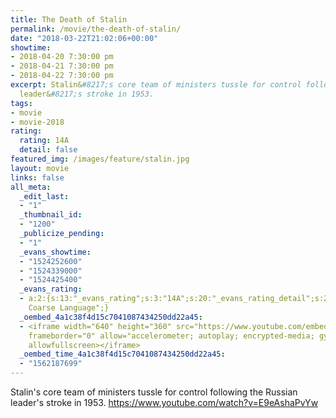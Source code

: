 ```yaml
---
title: The Death of Stalin
permalink: /movie/the-death-of-stalin/
date: "2018-03-22T21:02:06+00:00"
showtime:
- 2018-04-20 7:30:00 pm
- 2018-04-21 7:30:00 pm
- 2018-04-22 7:30:00 pm
excerpt: Stalin&#8217;s core team of ministers tussle for control following the Russian
  leader&#8217;s stroke in 1953.
tags:
- movie
- movie-2018
rating:
  rating: 14A
  detail: false
featured_img: /images/feature/stalin.jpg
layout: movie
links: false
all_meta:
  _edit_last:
  - "1"
  _thumbnail_id:
  - "1200"
  _publicize_pending:
  - "1"
  _evans_showtime:
  - "1524252600"
  - "1524339000"
  - "1524425400"
  _evans_rating:
  - a:2:{s:13:"_evans_rating";s:3:"14A";s:20:"_evans_rating_detail";s:25:"Violence,
    Coarse Language";}
  _oembed_4a1c38f4d15c7041087434250dd22a45:
  - <iframe width="640" height="360" src="https://www.youtube.com/embed/E9eAshaPvYw?feature=oembed"
    frameborder="0" allow="accelerometer; autoplay; encrypted-media; gyroscope; picture-in-picture"
    allowfullscreen></iframe>
  _oembed_time_4a1c38f4d15c7041087434250dd22a45:
  - "1562187699"
---
```


Stalin's core team of ministers tussle for control following the Russian leader's stroke in 1953. https://www.youtube.com/watch?v=E9eAshaPvYw